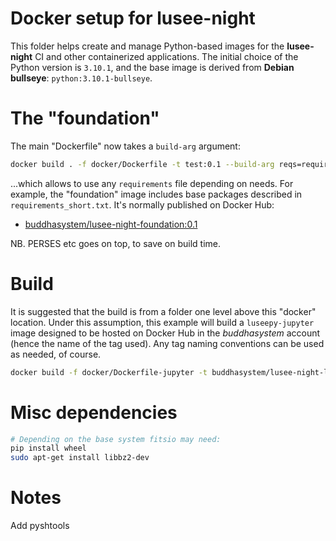 # Docker setup for lusee-night

This folder helps create and manage Python-based images for the **lusee-night**
CI and other containerized applications. The initial choice of the Python version
is ```3.10.1```, and the base image is derived from __Debian bullseye__:
```python:3.10.1-bullseye```.

# The "foundation"

The main "Dockerfile" now takes a ```build-arg``` argument:

```bash
docker build . -f docker/Dockerfile -t test:0.1 --build-arg reqs=requirements_short.txt
```

...which allows to use any ```requirements``` file depending on needs.
For example, the "foundation" image includes base packages
described in ```requirements_short.txt```. It's normally published on Docker Hub:

* [buddhasystem/lusee-night-foundation:0.1](https://hub.docker.com/repository/docker/buddhasystem/lusee-night-foundation)

NB. PERSES etc goes on top, to save on build time.

# Build

It is suggested that the build is from a folder one level above
this "docker" location. Under this assumption, this example will build
a ```luseepy-jupyter``` image designed to be hosted on Docker Hub in the
_buddhasystem_ account (hence the name of the tag used). Any tag naming
conventions can be used as needed, of course.

```bash
docker build -f docker/Dockerfile-jupyter -t buddhasystem/lusee-night-luseepy-jupyter:0.1 .
```

# Misc dependencies

```bash
# Depending on the base system fitsio may need:
pip install wheel
sudo apt-get install libbz2-dev
```

# Notes

Add pyshtools

